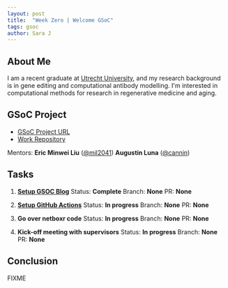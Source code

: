 ```yaml
---
layout: post
title:  "Week Zero | Welcome GSoC"
tags: gsoc
author: Sara J
---
```


## About Me
I am a recent graduate at [Utrecht University](https://www.uu.nl/en), and my research background is in gene editing and computational antibody modelling. I'm interested in computational methods for research in regenerative medicine and aging.

## GSoC Project

- [GSoC Project URL](https://summerofcode.withgoogle.com/programs/2022/projects/nZRMy1Oa)
- [Work Repository](https://github.com/mil2041/netboxr)

Mentors:
**Eric Minwei Liu** ([@mil2041](https://github.com/mil2041))
**Augustin Luna** ([@cannin](https://github.com/cannin))

## Tasks

1. **[Setup GSOC Blog](https://github.com/mil2041/netboxr/issues/10)**
    Status: **Complete**
    Branch: **None**
        PR: **None**

2. **[Setup GitHub Actions](https://github.com/mil2041/netboxr/issues/7)**
    Status: **In progress**
    Branch: **None**
        PR: **None**
        
3. **Go over netboxr code**
    Status: **In progress**
    Branch: **None**
        PR: **None**
        
3. **Kick-off meeting with supervisors**
    Status: **In progress**
    Branch: **None**
        PR: **None**

## Conclusion
FIXME
